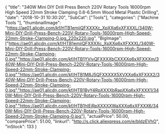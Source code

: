 {
	"title": "340W Mini DIY Drill Press Bench 220V Rotary Tools 16000rpm High Speed 22mm Stroke Clamping 0.6-6.5mm Wood Metal Plastic Drilling",
	"date": "2018-10-31 10:30:20",
	"SubCat": ["Tools"],
	"categories": ["Machine Tools "],
	"thumbnailImage": "https://ae01.alicdn.com/kf/HTB1emiiQFXXXXc_XpXXq6xXFXXXL/340W-Mini-DIY-Drill-Press-Bench-220V-Rotary-Tools-16000rpm-High-Speed-22mm-Stroke-Clamping-0.jpg_220x220.jpg",
	"BigImage": ["https://ae01.alicdn.com/kf/HTB1emiiQFXXXXc_XpXXq6xXFXXXL/340W-Mini-DIY-Drill-Press-Bench-220V-Rotary-Tools-16000rpm-High-Speed-22mm-Stroke-Clamping-0.jpg","https://ae01.alicdn.com/kf/HTB1YVivQFXXXXbCXXXXq6xXFXXXm/340W-Mini-DIY-Drill-Press-Bench-220V-Rotary-Tools-16000rpm-High-Speed-22mm-Stroke-Clamping-0.jpg","https://ae01.alicdn.com/kf/HTB1M8J5QFXXXXX5XVXXq6xXFXXX2/340W-Mini-DIY-Drill-Press-Bench-220V-Rotary-Tools-16000rpm-High-Speed-22mm-Stroke-Clamping-0.jpg","https://ae01.alicdn.com/kf/HTB1ByY4RpXXXXbRapXXq6xXFXXX1/340W-Mini-DIY-Drill-Press-Bench-220V-Rotary-Tools-16000rpm-High-Speed-22mm-Stroke-Clamping-0.jpg","https://ae01.alicdn.com/kf/HTB1hIEjRpXXXXXWaXXXq6xXFXXX6/340W-Mini-DIY-Drill-Press-Bench-220V-Rotary-Tools-16000rpm-High-Speed-22mm-Stroke-Clamping-0.jpg"],
	"actualPrice": 50.00,
	"comparePrice": 51.00,
	"linkurl": "http://s.click.aliexpress.com/e/bIdzEVhO",
	"inStock": 133
}
